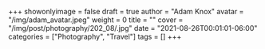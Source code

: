 +++
showonlyimage = false
draft = true
author = "Adam Knox"
avatar = "/img/adam_avatar.jpeg"
weight = 0
title = ""
cover = "/img/post/photography/202_08/.jpg"
date = "2021-08-26T00:01:01-06:00"
categories = ["Photography", "Travel"]
tags = []
+++
<!--more-->
